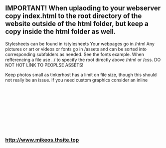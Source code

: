 ## IMPORTANT! When uplaoding to your webserver copy index.html to the root directory of the website outside of the html folder, but keep a copy inside the html folder as well.

Stylesheets can be found in /stylesheets
Your webpages go in /html
Any pictures or art or videos or fonts go in /assets and can be sorted into corresponding subfolders as needed. See the fonts example.
When refferencing a file use ../ to specify the root directly above /html or /css.
DO NOT HOT LINK TO PEOPLSE ASSETS!

Keep photos small as tinkerhost has a limit on file size, though this should not really be an issue. If you need custom graphics consider an inline <svg>

### http://www.mikeos.thsite.top
